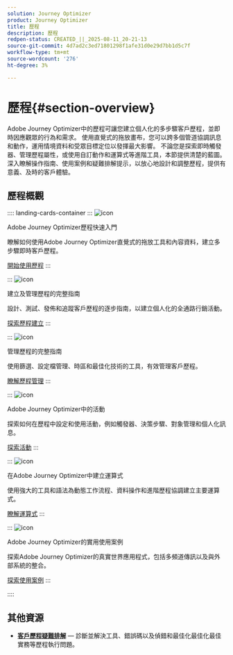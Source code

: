 ```yaml
---
solution: Journey Optimizer
product: Journey Optimizer
title: 歷程
description: 歷程
redpen-status: CREATED_||_2025-08-11_20-21-13
source-git-commit: 4d7ad2c3ed71801298f1afe31d0e29d7bb1d5c7f
workflow-type: tm+mt
source-wordcount: '276'
ht-degree: 3%

---
```



# 歷程{#section-overview}

Adobe Journey Optimizer中的歷程可讓您建立個人化的多步驟客戶歷程，並即時因應觀眾的行為和需求。 使用直覺式的拖放畫布，您可以跨多個管道協調訊息和動作，運用情境資料和受眾目標定位以發揮最大影響。 不論您是探索即時觸發器、管理歷程屬性，或使用自訂動作和運算式等進階工具，本節提供清楚的藍圖。 深入瞭解操作指南、使用案例和疑難排解提示，以放心地設計和調整歷程，提供有意義、及時的客戶體驗。

## 歷程概觀

:::: landing-cards-container
:::
![icon](https://cdn.experienceleague.adobe.com/icons/circle-play.svg?lang=zh-Hant)

Adobe Journey Optimizer歷程快速入門

瞭解如何使用Adobe Journey Optimizer直覺式的拖放工具和內容資料，建立多步驟即時客戶歷程。

[開始使用歷程](../using/building-journeys/journey.md)
:::

:::
![icon](https://cdn.experienceleague.adobe.com/icons/list-check.svg?lang=zh-Hant)

建立及管理歷程的完整指南

設計、測試、發佈和追蹤客戶歷程的逐步指南，以建立個人化的全通路行銷活動。

[探索歷程建立](create-journey-landing-page.md)
:::

:::
![icon](https://cdn.experienceleague.adobe.com/icons/gear.svg?lang=zh-Hant)

管理歷程的完整指南

使用篩選、設定檔管理、時區和最佳化技術的工具，有效管理客戶歷程。

[瞭解歷程管理](manage-journey-landing-page.md)
:::

:::
![icon](https://cdn.experienceleague.adobe.com/icons/puzzle-piece.svg?lang=zh-Hant)

Adobe Journey Optimizer中的活動

探索如何在歷程中設定和使用活動，例如觸發器、決策步驟、對象管理和個人化訊息。

[探索活動](about-journey-building-landing-page.md)
:::

:::
![icon](https://cdn.experienceleague.adobe.com/icons/code-branch.svg?lang=zh-Hant)

在Adobe Journey Optimizer中建立運算式

使用強大的工具和語法為動態工作流程、資料操作和進階歷程協調建立主要運算式。

[瞭解運算式](building-advanced-conditions-journeys-landing-page.md)
:::

:::
![icon](https://cdn.experienceleague.adobe.com/icons/bullseye.svg?lang=zh-Hant)

Adobe Journey Optimizer的實用使用案例

探索Adobe Journey Optimizer的真實世界應用程式，包括多頻道傳訊以及與外部系統的整合。

[探索使用案例](journey-use-cases-landing-page.md)
:::

::::


## 其他資源

- **[客戶歷程疑難排解](troubleshoot-journey-landing-page.md)** — 診斷並解決工具、錯誤碼以及偵錯和最佳化最佳化最佳實務等歷程執行問題。
